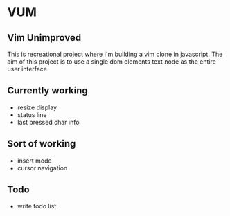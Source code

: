 # VUM
## Vim Unimproved
This is recreational project where I'm building a vim clone in javascript. The aim of this project is to use a single dom elements text node as the entire user interface.

## Currently working
- resize display
- status line
- last pressed char info

## Sort of working
- insert mode
- cursor navigation

## Todo
- write todo list
